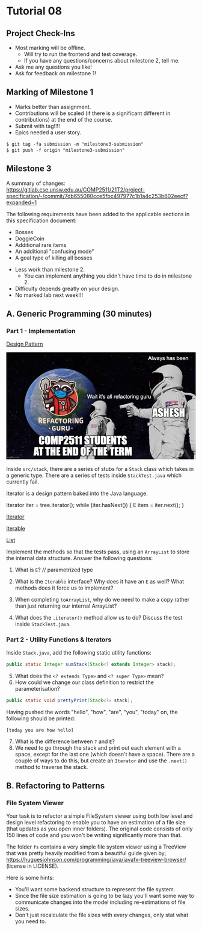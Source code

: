 # Tutorial 08

## Project Check-Ins
- Most marking will be offline.
    - Will try to run the frontend and test coverage.
    - If you have any questions/concerns about milestone 2, tell me.
- Ask me any questions you like!
- Ask for feedback on milestone 1!


## Marking of Milestone 1
- Marks better than assignment.
- Contributions will be scaled (if there is a significant different in contributions) at the end of the course.
- Submit with tag!!!!
- Epics needed a user story.

```
$ git tag -fa submission -m "milestone3-submission"
$ git push -f origin "milestone3-submission"
```


## Milestone 3

A summary of changes:
https://gitlab.cse.unsw.edu.au/COMP2511/21T2/project-specification/-/commit/7db655080cce5fbc497977c1b1a4c253b602eecf?expanded=1

The following requirements have been added to the applicable sections in this specification document:
* Bosses
* DoggieCoin
* Additional rare items
* An additional "confusing mode"
* A goal type of killing all bosses

- Less work than milestone 2.
    - You can implement anything you didn't have time to do in milestone 2.
- Difficulty depends greatly on your design.
- No marked lab next week!!!


## A. Generic Programming (30 minutes)

### Part 1 - Implementation


[Design Pattern](https://refactoring.guru/design-patterns/iterator)

![Meme](refactoring_guru.jpg)

Inside `src/stack`, there are a series of stubs for a `Stack` class which takes in a generic type. There are a series of tests inside `StackTest.java` which currently fail. 

Iterator is a design pattern baked into the Java language.

Iterator iter = tree.iterator();
while (iter.hasNext()) {
    E item = iter.next();
}

[Iterator](https://docs.oracle.com/en/java/javase/11/docs/api/java.base/java/util/Iterator.html)

[Iterable](https://docs.oracle.com/en/java/javase/11/docs/api/java.base/java/lang/Iterable.html)

[List](https://docs.oracle.com/en/java/javase/11/docs/api/java.base/java/util/List.html)

Implement the methods so that the tests pass, using an `ArrayList` to store the internal data structure. Answer the following questions:

1. What is `E`? 
// parametrized type

2. What is the `Iterable` interface? Why does it have an `E` as well? What methods does it force us to implement?

3. When completing `toArrayList`, why do we need to make a copy rather than just returning our internal ArrayList?
4. What does the `.iterator()` method allow us to do? Discuss the test inside `StackTest.java`.

### Part 2 - Utility Functions & Iterators

Inside `Stack.java`, add the following static utility functions:

```java
public static Integer sumStack(Stack<? extends Integer> stack);
```

5. What does the `<? extends Type>` and `<? super Type>` mean?
6. How could we change our class definition to restrict the parameterisation?

```java
public static void prettyPrint(Stack<?> stack);
```

Having pushed the words "hello", "how", "are", "you", "today" on, the following should be printed:

```
[today you are how hello]
```

7. What is the difference between `?` and `E`?
8. We need to go through the stack and print out each element with a space, except for the last one (which doesn't have a space). There are a couple of ways to do this, but create an `Iterator` and use the `.next()` method to traverse the stack.

## B. Refactoring to Patterns

### File System Viewer

Your task is to refactor a simple FileSystem viewer using both low level and design level refactoring to enable you to have an estimation of a file size (that updates as you open inner folders).  The original code consists of only 150 lines of code and you won't be writing significantly more than that.

The folder `fs` contains a very simple file system viewer using a TreeView that was pretty heavily modified from a beautiful guide given by; https://huguesjohnson.com/programming/java/javafx-treeview-browser/ (license in LICENSE).

Here is some hints:
- You'll want some backend structure to represent the file system.
- Since the file size estimation is going to be lazy you'll want some way to communicate changes into the model including re-estimations of file sizes.
- Don't just recalculate the file sizes with every changes, only stat what you need to.
